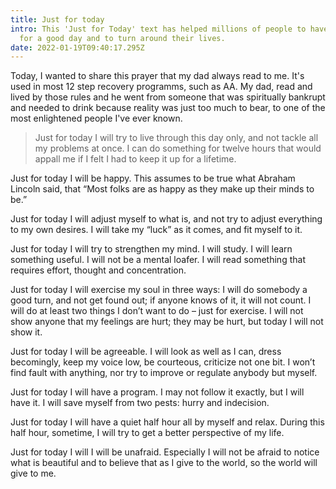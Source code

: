 ```yaml
---
title: Just for today
intro: This 'Just for Today' text has helped millions of people to have a plan
  for a good day and to turn around their lives.
date: 2022-01-19T09:40:17.295Z
---
```

Today, I wanted to share this prayer that my dad always read to me. It's used in most 12 step recovery programms, such as AA. My dad, read and lived by those rules and he went from someone that was spiritually bankrupt and needed to drink because reality was just too much to bear, to one of the most enlightened people I've ever known. 

>Just for today I will try to live through this day only, and not tackle all my problems at once. I can do something for twelve hours that would appall me if I felt I had to keep it up for a lifetime.

Just for today I will be happy. This assumes to be true what Abraham Lincoln said, that “Most folks are as happy as they make up their minds to be.”

Just for today I will adjust myself to what is, and not try to adjust everything to my own desires. I will take my “luck” as it comes, and fit myself to it.

Just for today I will try to strengthen my mind. I will study. I will learn something useful. I will not be a mental loafer. I will read something that requires effort, thought and concentration.

Just for today I will exercise my soul in three ways: I will do somebody a good turn, and not get found out; if anyone knows of it, it will not count. I will do at least two things I don’t want to do – just for exercise. I will not show anyone that my feelings are hurt; they may be hurt, but today I will not show it.

Just for today I will be agreeable. I will look as well as I can, dress becomingly, keep my voice low, be courteous, criticize not one bit. I won’t find fault with anything, nor try to improve or regulate anybody but myself.

Just for today I will have a program. I may not follow it exactly, but I will have it. I will save myself from two pests: hurry and indecision.

Just for today I will have a quiet half hour all by myself and relax. During this half hour, sometime, I will try to get a better perspective of my life.

Just for today I will I will be unafraid. Especially I will not be afraid to notice what is beautiful and to believe that as I give to the world, so the world will give to me.
